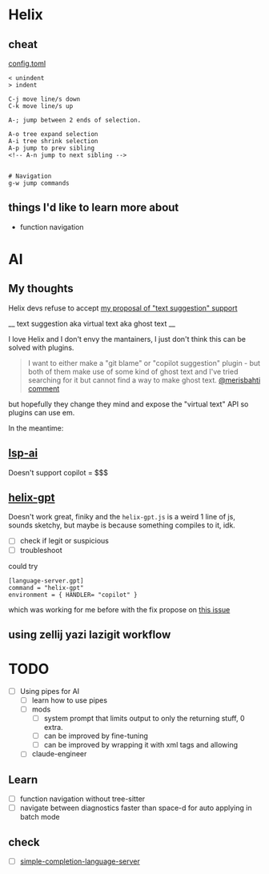 # Helix

## cheat

[config.toml](./config.toml)

```
< unindent
> indent

C-j move line/s down
C-k move line/s up

A-; jump between 2 ends of selection.

A-o tree expand selection
A-i tree shrink selection
A-p jump to prev sibling
<!-- A-n jump to next sibling -->


# Navigation
g-w jump commands
```

## things I'd like to learn more about

- function navigation

# AI

## My thoughts

Helix devs refuse to accept [my proposal of "text suggestion" support](https://github.com/helix-editor/helix/discussions/10259)

__ text suggestion aka virtual text aka ghost text __

I love Helix and I don't envy the mantainers, I just don't think this can be solved with plugins.

> I want to either make a "git blame" or "copilot suggestion" plugin - but both of them make use of some kind of ghost text and I've tried searching for it but cannot find a way to make ghost text.
[@merisbahti comment](https://github.com/helix-editor/helix/pull/8675#issuecomment-2235850288)

but hopefully they change they mind and expose the "virtual text" API so plugins can use em.

In the meantime: 

## [lsp-ai](https://github.com/SilasMarvin/lsp-ai)

Doesn't support copilot = $$$

## [helix-gpt](https://github.com/leona/helix-gpt)

Doesn't work great, finiky and the `helix-gpt.js` is a weird 1 line of js, sounds sketchy, but maybe is because something compiles to it, idk.

- [ ] check if legit or suspicious
- [ ] troubleshoot

could try
```
[language-server.gpt]
command = "helix-gpt"
environment = { HANDLER= "copilot" }
```

which was working for me before with the fix propose on [this issue](https://github.com/leona/helix-gpt/issues/49)

## using zellij yazi lazigit workflow

# TODO

- [ ] Using pipes for AI
  - [ ] learn how to use pipes
  - [ ] mods
    - [ ] system prompt that limits output to only the returning stuff, 0 extra.
    - [ ] can be improved by fine-tuning
    - [ ] can be improved by wrapping it with xml tags and allowing <thinking></thinking>
  - [ ] claude-engineer

## Learn
- [ ] function navigation without tree-sitter
- [ ] navigate between diagnostics faster than space-d for auto applying in batch mode

## check
- [ ] [simple-completion-language-server](https://github.com/estin/simple-completion-language-server)
